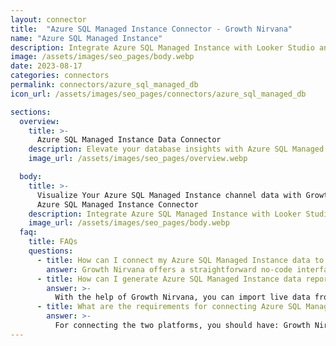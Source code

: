 ```yaml
---
layout: connector
title:  "Azure SQL Managed Instance Connector - Growth Nirvana"
name: "Azure SQL Managed Instance"
description: Integrate Azure SQL Managed Instance with Looker Studio and amplify your decision-making capabilities.
image: /assets/images/seo_pages/body.webp
date: 2023-08-17
categories: connectors
permalink: connectors/azure_sql_managed_db
icon_url: /assets/images/seo_pages/connectors/azure_sql_managed_db

sections:
  overview:
    title: >-
      Azure SQL Managed Instance Data Connector
    description: Elevate your database insights with Azure SQL Managed Instance integration. Seamlessly merge Azure SQL Managed Instance's capabilities with Looker Studio's analytical prowess, transforming raw data into actionable insights that drive strategic decisions.
    image_url: /assets/images/seo_pages/overview.webp

  body:
    title: >-
      Visualize Your Azure SQL Managed Instance channel data with Growth Nirvana's
      Azure SQL Managed Instance Connector
    description: Integrate Azure SQL Managed Instance with Looker Studio and amplify your decision-making capabilities.
    image_url: /assets/images/seo_pages/body.webp
  faq:
    title: FAQs
    questions:
      - title: How can I connect my Azure SQL Managed Instance data to Google Data Studio/Looker Studio?
        answer: Growth Nirvana offers a straightforward no-code interface to connect to Azure SQL Managed Instance data sources.
      - title: How can I generate Azure SQL Managed Instance data reports in Looker Studio?
        answer: >-
          With the help of Growth Nirvana, you can import live data from Azure SQL Managed Instance into Looker Studio. These data can be viewed in charts, tables, and dashboards to generate branded reports that can be shared instantly.
      - title: What are the requirements for connecting Azure SQL Managed Instance and Looker Studio?
        answer: >-
          For connecting the two platforms, you should have: Growth Nirvana Account and Azure SQL Managed Instance Ads Account
---
```

